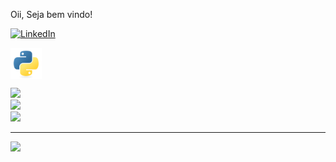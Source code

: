 Oii, Seja bem vindo!

[![LinkedIn](https://img.shields.io/badge/LinkedIn-%230077B5.svg?logo=linkedin&logoColor=white)](https://linkedin.com/in/milenasimione) 



<img align="center" alt="mi-Python" height="50" width="50" src="https://raw.githubusercontent.com/devicons/devicon/master/icons/python/python-original.svg">   



![](https://github-readme-stats.vercel.app/api?username=MilenaSimionee&theme=radical&hide_border=false&include_all_commits=false&count_private=false)<br/>
![](https://github-readme-streak-stats.herokuapp.com/?user=MilenaSimionee&theme=radical&hide_border=false)<br/>
![](https://github-readme-stats.vercel.app/api/top-langs/?username=MilenaSimionee&theme=radical&hide_border=false&include_all_commits=false&count_private=false&layout=compact)

---
[![](https://visitcount.itsvg.in/api?id=MilenaSimionee&icon=0&color=0)](https://visitcount.itsvg.in)

<!-- Proudly created with GPRM ( https://gprm.itsvg.in ) -->
